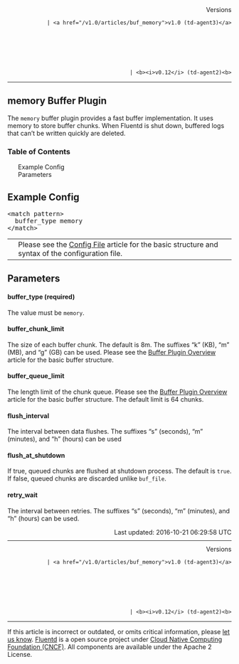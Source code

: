 <article>
<div style="text-align:right">
<div style="text-align:right">
Versions 
  
    
    | <a href="/v1.0/articles/buf_memory">v1.0 (td-agent3)</a>
    
  

  

  
    
    | <b><i>v0.12</i> (td-agent2)<b>
</b></b>
</div>
</div>
<hr size="1" style="margin-top: 10px; margin-bottom: 10px; color: rgba(0, 0, 0, .15);"/>
<hgroup>
<h1>memory Buffer Plugin</h1>
</hgroup>
<p>The <code>memory</code> buffer plugin provides a fast buffer implementation. It uses memory to store buffer chunks. When Fluentd is shut down, buffered logs that can’t be written quickly are deleted.</p>
<a name="example-config"></a>
<section id="table-of-contents"><h3>Table of Contents</h3>
<ul id="toc">
<li class="toc-item"><a href="#example-config">Example Config</a></li>
<li class="toc-item"><a href="#parameters">Parameters</a></li>
</ul>
</section>
<h2>Example Config</h2>
<pre class="CodeRay">&lt;match pattern&gt;
  buffer_type memory
&lt;/match&gt;
</pre>
<table class="note">
<td class="icon"></td>
<td class="content">Please see the <a href="config-file">Config File</a> article for the basic structure and syntax of the configuration file.</td>
</table>
<a name="parameters"></a><h2>Parameters</h2>
<h4>buffer_type (required)</h4>
<p>The value must be <code>memory</code>.</p>
<h4>buffer_chunk_limit</h4>
<p>The size of each buffer chunk. The default is 8m. The suffixes “k” (KB), “m” (MB), and “g” (GB) can be used. Please see the <a href="buffer-plugin-overview">Buffer Plugin Overview</a> article for the basic buffer structure.</p>
<h4>buffer_queue_limit</h4>
<p>The length limit of the chunk queue. Please see the <a href="buffer-plugin-overview">Buffer Plugin Overview</a> article for the basic buffer structure. The default limit is 64 chunks.</p>
<h4>flush_interval</h4>
<p>The interval between data flushes. The suffixes “s” (seconds), “m” (minutes), and “h” (hours) can be used</p>
<h4>flush_at_shutdown</h4>
<p>If true, queued chunks are flushed at shutdown process. The default is <code>true</code>.
If false, queued chunks are discarded unlike <code>buf_file</code>.</p>
<h4>retry_wait</h4>
<p>The interval between retries. The suffixes “s” (seconds), “m” (minutes), and “h” (hours) can be used.</p>
<div style="text-align:right">
  Last updated: 2016-10-21 06:29:58 UTC
  </div>
<hr size="1" style="margin-top: 10px; margin-bottom: 10px; color: rgba(0, 0, 0, .15);"/>
<div style="text-align:right">
Versions 
  
    
    | <a href="/v1.0/articles/buf_memory">v1.0 (td-agent3)</a>
    
  

  

  
    
    | <b><i>v0.12</i> (td-agent2)<b>
</b></b>
</div>
<hr size="1" style="margin-top: 10px; margin-bottom: 10px; color: rgba(0, 0, 0, .15);"/>
<p>
    If this article is incorrect or outdated, or omits critical information, please <a href="https://github.com/fluent/fluentd-docs/issues?state=open">let us know</a>. <a href="http://www.fluentd.org/">Fluentd</a> is a  open source project under <a href="https://cncf.io/">Cloud Native Computing Foundation (CNCF)</a>. All components are available under the Apache 2 License.
  </p>
</article>